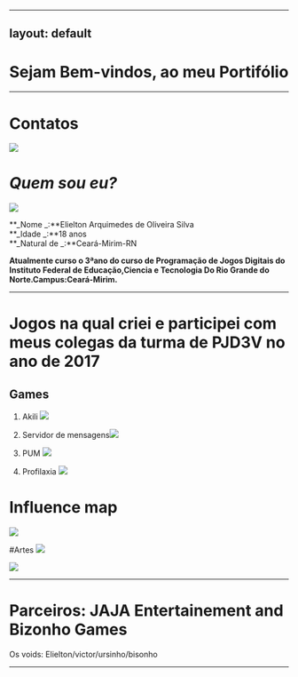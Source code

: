 
---
layout: default
---  
# Sejam Bem-vindos, ao meu Portifólio
***
# Contatos

[![](insta.png)](https://www.instagram.com/elielton_torrez/)  

# _Quem sou eu?_  
![](carnaval.jpg)



**_Nome _:**Elielton Arquimedes de Oliveira Silva  
**_Idade _:**18 anos  
**_Natural de  _:**Ceará-Mirim-RN


**Atualmente curso o 3ªano do curso de Programação de Jogos Digitais do Instituto Federal de Educação,Ciencia e Tecnologia Do Rio Grande do Norte.Campus:Ceará-Mirim.**   
* * * 
# Jogos  na qual criei e participei com meus colegas da turma de PJD3V no ano de 2017  
 
## Games  
1. Akili [![](akili.png)](https://elielton90.github.io/Akili/)


2. Servidor de mensagens[![](servidor.png)](https://jldifrn.github.io/ServidorDeMensagens/)


3. PUM [![](pum.png)](https://elielton90.github.io/PUM/)


4. Profilaxia [![](profilaxia.png)](https://elielton90.github.io/profilaxia/)





# Influence map
![](map.png)


#Artes
![](Telajogo1.png)


![](empresa1.png)


* * *  

# Parceiros: JAJA Entertainement and Bizonho Games

  Os voids: Elielton/victor/ursinho/bisonho
* * * 

